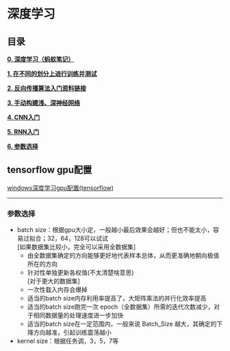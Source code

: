 # 深度学习

## 目录

[**0. 深度学习（蚂蚁笔记）**](https://leanote.com/note/5a2741edf40b55511b000000)

[**1. 在不同的划分上进行训练并测试**](1.train_test)

[**2. 反向传播算法入门资料链接**](2.backpropagation)

[**3. 手动构建浅、深神经网络**](3.nn_scratch)

[**4. CNN入门**](4.cnn)

[**5. RNN入门**](5.rnn)

[**6. 参数选择**](#参数选择)

## tensorflow gpu配置
[windows深度学习gpu配置(tensorflow)](tensorflow_gpu_windows.md)

---

### 参数选择

 - batch size：根据gpu大小定，一般越小最后效果会越好；但也不能太小，容易过拟合；32，64，128可以试试<br>
 [如果数据集比较小，完全可以采用全数据集]<br>
   - 由全数据集确定的方向能够更好地代表样本总体，从而更准确地朝向极值所在的方向<br>
   - 针对性单独更新各权值(不太清楚啥意思) <br>
 [对于更大的数据集]<br>
   - 一次性载入内存会爆掉
   - 适当的batch size内存利用率提高了，大矩阵乘法的并行化效率提高<br>
   - 适当的batch size跑完一次 epoch（全数据集）所需的迭代次数减少，对于相同数据量的处理速度进一步加快<br>
   - 适当的batch size在一定范围内，一般来说 Batch_Size 越大，其确定的下降方向越准，引起训练震荡越小<br>
 - kernel size：根据任务调，3，5，7等

